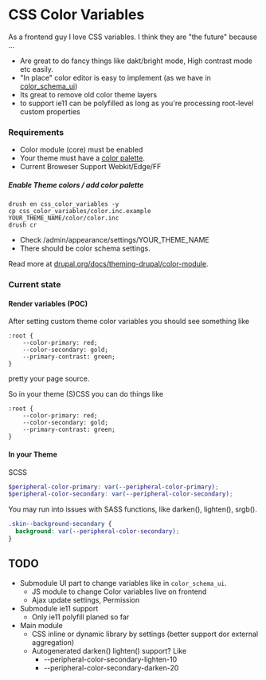 # CSS Color Variables


As a frontend guy I love CSS variables. I think they are "the future" because ...

* Are great to do fancy things like dakt/bright mode, High contrast mode etc easily.
* "In place" color editor is easy to implement (as we have in [color_schema_ui](https://www.drupal.org/project/color_schema_ui))
* Its great to remove old color theme layers 
* to support ie11 can be polyfilled as long as you're processing root-level custom properties

### Requirements

* Color module (core) must be enabled
* Your theme must have a [color palette](https://www.drupal.org/docs/theming-drupal/color-module).
* Current Broweser Support Webkit/Edge/FF

##### Enable Theme colors / add color palette

```
drush en css_color_variables -y
cp css_color_variables/color.inc.example YOUR_THEME_NAME/color/color.inc
drush cr
```

* Check /admin/appearance/settings/YOUR_THEME_NAME
* There should be color schema settings.

Read more at [drupal.org/docs/theming-drupal/color-module](https://www.drupal.org/docs/theming-drupal/color-module).

### Current state

#### Render variables (POC)

After setting custom theme color variables you should see something like

```
:root {
    --color-primary: red;
    --color-secondary: gold;
    --primary-contrast: green;
}
```

pretty your page source.

So in your theme (S)CSS you can do things like

```
:root {
    --color-primary: red;
    --color-secondary: gold;
    --primary-contrast: green;
}
```

#### In your Theme 

SCSS 

```SCSS
$peripheral-color-primary: var(--peripheral-color-primary);
$peripheral-color-secondary: var(--peripheral-color-secondary);
```

You may run into issues with SASS functions, like darken(), lighten(), srgb().


```CSS 
.skin--background-secondary {
  background: var(--peripheral-color-secondary);
}
```

## TODO

* Submodule UI part to change variables like in `color_schema_ui`.
  * JS module to change Color variables live on frontend
  * Ajax update settings, Permission
* Submodule ie11 support
	* Only ie11 polyfill planed so far
* Main module 
	* CSS inline or dynamic library by settings (better support dor external aggregation)
	* Autogenerated darken() lighten() support? Like
		* --peripheral-color-secondary-lighten-10
		* --peripheral-color-secondary-darken-20 

